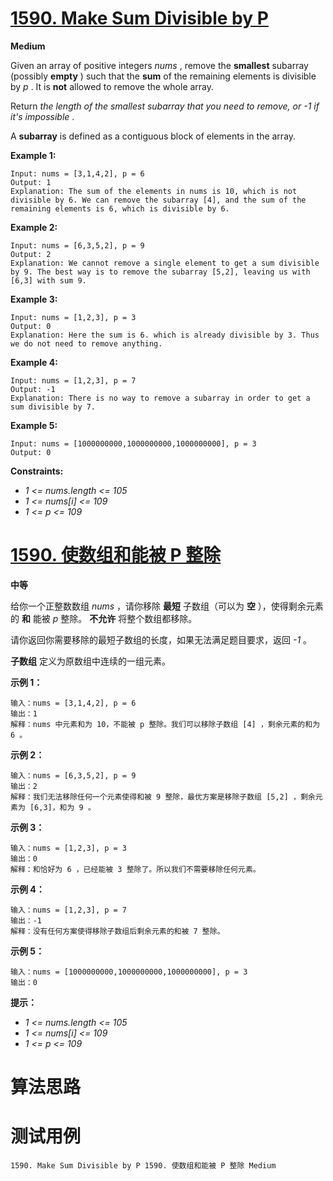 # [1590. Make Sum Divisible by P][enTitle]

**Medium**

Given an array of positive integers  *nums* , remove the **smallest**  subarray (possibly **empty** ) such that the **sum**  of the remaining elements is divisible by  *p* . It is **not**  allowed to remove the whole array.

Return  *the length of the smallest subarray that you need to remove, or*  *-1*  *if it's impossible* .

A **subarray**  is defined as a contiguous block of elements in the array.



**Example 1:** 

```
Input: nums = [3,1,4,2], p = 6
Output: 1
Explanation: The sum of the elements in nums is 10, which is not divisible by 6. We can remove the subarray [4], and the sum of the remaining elements is 6, which is divisible by 6.

```

**Example 2:** 

```
Input: nums = [6,3,5,2], p = 9
Output: 2
Explanation: We cannot remove a single element to get a sum divisible by 9. The best way is to remove the subarray [5,2], leaving us with [6,3] with sum 9.

```

**Example 3:** 

```
Input: nums = [1,2,3], p = 3
Output: 0
Explanation: Here the sum is 6. which is already divisible by 3. Thus we do not need to remove anything.

```

**Example 4:** 

```
Input: nums = [1,2,3], p = 7
Output: -1
Explanation: There is no way to remove a subarray in order to get a sum divisible by 7.

```

**Example 5:** 

```
Input: nums = [1000000000,1000000000,1000000000], p = 3
Output: 0

```



**Constraints:** 

-  *1 <= nums.length <= 105*  
-  *1 <= nums[i] <= 109*  
-  *1 <= p <= 109* 


# [1590. 使数组和能被 P 整除][cnTitle]

**中等**

给你一个正整数数组  *nums* ，请你移除 **最短**  子数组（可以为 **空** ），使得剩余元素的 **和**  能被  *p*  整除。 **不允许**  将整个数组都移除。

请你返回你需要移除的最短子数组的长度，如果无法满足题目要求，返回  *-1*  。

**子数组**  定义为原数组中连续的一组元素。



**示例 1：** 

```
输入：nums = [3,1,4,2], p = 6
输出：1
解释：nums 中元素和为 10，不能被 p 整除。我们可以移除子数组 [4] ，剩余元素的和为 6 。

```

**示例 2：** 

```
输入：nums = [6,3,5,2], p = 9
输出：2
解释：我们无法移除任何一个元素使得和被 9 整除，最优方案是移除子数组 [5,2] ，剩余元素为 [6,3]，和为 9 。

```

**示例 3：** 

```
输入：nums = [1,2,3], p = 3
输出：0
解释：和恰好为 6 ，已经能被 3 整除了。所以我们不需要移除任何元素。

```

**示例 4：** 

```
输入：nums = [1,2,3], p = 7
输出：-1
解释：没有任何方案使得移除子数组后剩余元素的和被 7 整除。

```

**示例 5：** 

```
输入：nums = [1000000000,1000000000,1000000000], p = 3
输出：0

```



**提示：** 

-  *1 <= nums.length <= 105*  
-  *1 <= nums[i] <= 109*  
-  *1 <= p <= 109* 




# 算法思路

# 测试用例
```
1590. Make Sum Divisible by P 1590. 使数组和能被 P 整除 Medium
```

[enTitle]: https://leetcode.com/problems/make-sum-divisible-by-p/
[cnTitle]: https://leetcode-cn.com/problems/make-sum-divisible-by-p/
